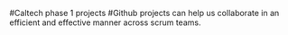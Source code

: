 #Caltech phase 1 projects
#Github projects can help us collaborate in an efficient and effective manner across scrum teams.
